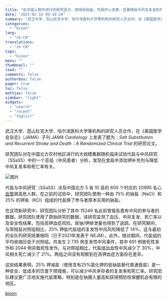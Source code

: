 ```yaml
---
title: "在中国人群中进行的研究显示，使用低钠盐，可保护心血管，显著降低中风及复发和死亡风险"
date: "2025-02-14 09:10:29"
summary: "武汉大学、昆山杜克大学、哈尔滨医科大学等机构的研究人员合作，在《美国医学会杂志》（JAMA）子刊 J..."
categories:
  - "bioon"
lang:
  - "zh-CN"
translations:
  - "zh-CN"
tags:
  - "bioon"
menu: ""
thumbnail: ""
lead: ""
comments: false
authorbox: false
pager: true
toc: false
mathjax: false
sidebar: "right"
widgets:
  - "search"
  - "recent"
  - "taglist"
---
```


武汉大学、昆山杜克大学、哈尔滨医科大学等机构的研究人员合作，在《美国医学会杂志》（*JAMA*）子刊 *JAMA Cardiology* 上发表了题为：*Salt Substitution and Recurrent Stroke and Death：A Randomized Clinical Trial* 的研究论文。

研究团队对在中国北方农村地区进行的大规模集群随机临床试验代盐与中风研究（SSaSS）中的一个亚组（中风患者）分析，发现在食盐中添加钾补充剂与降低中风复发率和死亡率有关。

![图片](https://msimg.bioon.com/bioon-com/20241101/82431a72caa54d189b2913a15b30cd10-2TjiV5K2IKrr.jpg)

代盐与中风研究（SSaSS）涉及中国北方 5 省 10 县的 600 个村庄的 20995 名心[血管](https://www.medsci.cn/guideline/list.do?q=%E8%A1%80%E7%AE%A1)病高危人群。在之前的试验中，研究团队使用一种由 75% 的钠盐（NaCl）和 25% 的钾盐（KCl）组成的代盐换了参与者原本实用的钠盐。

在这项新研究中，研究团队分析了其中 15249 名此前曾报告患有中风的参与者的数据。研究团队使用了原始研究的数据，该研究监测了血压、中风复发、死亡率以及安全性结果，包括高钾血症风险。尿钠/钾排泄量也得到了追踪。在研究期间，与常规盐对照组相比，25% 钾盐代盐组的复发性中风风险降低了 14%，这与最初的全队列研究结果相同（已于2021年发表于 NEJM）。此外，随访期间，代盐组的平均收缩压低于对照组。共发生 2 735 例复发性中风事件，其中 691 例致死性发作和 2044 例非致死性发作。与对照组相比，代盐组出血性中风减少了 30%，中风相关死亡减少了 21%。两组之间没有观察到在高钾血症方面存在差异。

这些结果表明，25% 钾减盐（使用含有25%氯化钾的低钠盐替代普通食盐）是一种安全、低成本的饮食干预措施，可以减少中风幸存者的复发率和死亡率。研究团队建议更广泛地实施代盐策略，特别是在钠摄入量高和获得预防性保健机会有限的地区。

[bioon](http://news.bioon.com/article/92f886301313.html)
